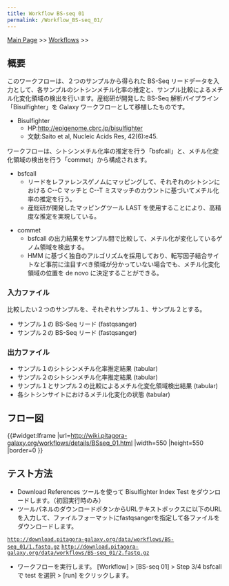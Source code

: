 ```yaml
---
title: Workflow BS-seq 01
permalink: /Workflow_BS-seq_01/
---
```


[Main Page](/Main_Page "wikilink") &gt;&gt; [Workflows](/Workflows "wikilink") &gt;&gt;

概要
----

このワークフローは、２つのサンプルから得られた BS-Seq リードデータを入力として、各サンプルのシトシンメチル化率の推定と、サンプル比較によるメチル化変化領域の検出を行います。産総研が開発した BS-Seq 解析パイプライン「Bisulfighter」を Galaxy ワークフローとして移植したものです。

-   Bisulfighter
    -   HP:<http://epigenome.cbrc.jp/bisulfighter>
    -   文献:Saito et al, Nucleic Acids Res, 42(6):e45.

ワークフローは、シトシンメチル化率の推定を行う「bsfcall」と、メチル化変化領域の検出を行う「commet」から構成されます。

-   bsfcall
    -   リードをレファレンスゲノムにマッピングして、それぞれのシトシンにおける C--C マッチと C--T ミスマッチのカウントに基づいてメチル化率の推定を行う。
    -   産総研が開発したマッピングツール LAST を使用することにより、高精度な推定を実現している。

<!-- -->

-   commet
    -   bsfcall の出力結果をサンプル間で比較して、メチル化が変化しているゲノム領域を検出する。
    -   HMM に基づく独自のアルゴリズムを採用しており、転写因子結合サイトなど事前に注目すべき領域が分かっていない場合でも、メチル化変化領域の位置を de novo に決定することができる。

### 入力ファイル

比較したい２つのサンプルを、それぞれサンプル１、サンプル２とする。

-   サンプル１の BS-Seq リード (fastqsanger)
-   サンプル２の BS-Seq リード (fastqsanger)

### 出力ファイル

-   サンプル１のシトシンメチル化率推定結果 (tabular)
-   サンプル２のシトシンメチル化率推定結果 (tabular)
-   サンプル１とサンプル２の比較によるメチル化変化領域検出結果 (tabular)
-   各シトシンサイトにおけるメチル化変化の状態 (tabular)

フロー図
--------

{{\#widget:Iframe |url=<http://wiki.pitagora-galaxy.org/workflows/details/BSseq_01.html> |width=550 |height=550 |border=0 }}

テスト方法
----------

-   Download References ツールを使って Bisulfighter Index Test をダウンロードします。（初回実行時のみ）
-   ツールパネルのダウンロードボタンからURLテキストボックスに以下のURLを入力して、ファイルフォーマットにfastqsangerを指定して各ファイルをダウンロードします。

[`http://download.pitagora-galaxy.org/data/workflows/BS-seq_01/1.fastq.gz`](http://download.pitagora-galaxy.org/data/workflows/BS-seq_01/1.fastq.gz)
[`http://download.pitagora-galaxy.org/data/workflows/BS-seq_01/2.fastq.gz`](http://download.pitagora-galaxy.org/data/workflows/BS-seq_01/2.fastq.gz)

-   ワークフローを実行します。 \[Workflow\] &gt; \[BS-seq 01\] &gt; Step 3/4 bsfcall で test を選択 &gt; \[run\] をクリックします。
